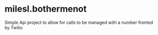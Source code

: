 # milesl.bothermenot
Simple Api project to allow for calls to be managed with a number fronted by Twilio
